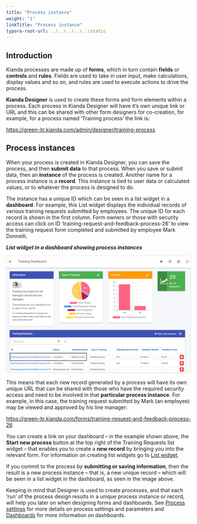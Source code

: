 ```yaml
---
title: "Process instance"
weight: "1"
linkTitle: "Process instance"
typora-root-url: ..\..\..\..\..\static
---
```


## Introduction

Kianda processes are made up of **forms**, which in turn contain **fields** or **controls** and **rules**. Fields are used to take in user input, make calculations, display values and so on, and rules are used to execute actions to drive the process.

**Kianda Designer** is used to create these forms and form elements within a process. Each process in Kianda Designer will have it’s own unique link or URL and this can be shared with other form designers for co-creation, for example, for a process named ‘Training process’ the link is:

https://green-itr.kianda.com/admin/designer/training-process



## Process instances

When your process is created in Kianda Designer, you can save the process, and then **submit data** to that process. When you save or submit data, then an **instance** of the process is created. Another name for a process instance is a **record**. This instance is tied to user data or calculated values, or to whatever the process is designed to do.

The instance has a unique ID which can be seen in a list widget in a **dashboard**. For example, this List widget displays the individual records of various training requests submitted by employees. The unique ID for each record is shown in the first column. Form owners or those with security access can click on ID ‘training-request-and-feedback-process-26’ to view the training request form completed and submitted by employee Mark Donnelli.

***List widget in a dashboard showing process instances***

![Process instance example](/images/process-instance.jpg)




This means that each new record generated by a process will have its own unique URL that can be shared with those who have the required security access and need to be involved in that **particular process instance**. For example, in this case, the training request submitted by Mark (an employee) may be viewed and approved by his line manager:

https://green-itr.kianda.com/forms/training-request-and-feedback-process-26

You can create a link on your dashboard – in the example shown above, the **Start new process** button at the top right of the Training Requests list widget – that enables you to create a **new record** by bringing you into the relevant form. For information on creating list widgets go to [List widget](/platform/pages/list/).

If you commit to the process by **submitting or saving information**, then the result is a new process instance – that is, a new unique record – which will be seen in a list widget in the dashboard, as seen in the image above.

Keeping in mind that Designer is used to create processes, and that each ‘run’ of the process design results in a unique process instance or record, will help you later on when designing forms and dashboards. See [Process settings](/platform/application-designer/process/settings/) for more details on process settings and parameters and [Dashboards](/platform/pages/) for more information on dashboards.

